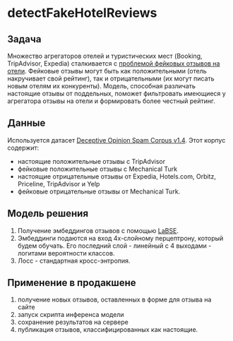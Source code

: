 # detectFakeHotelReviews

## Задача
Множество агрегаторов отелей и туристических мест (Booking, TripAdvisor, Expedia) сталкивается с [проблемой фейковых отзывов на отели](https://www.phocuswire.com/Booking-Expedia-Tripadvisor-form-coalition-to-fight-fake-reviews).
Фейковые отзывы могут быть как положительными (отель накручивает свой рейтинг), так и отрицательными (их могут писать новым отелям их конкуренты).
Модель, способная различать настоящие отзывы от поддельных, поможет фильтровать имеющиеся у агрегатора отзывы на отели и формировать более честный рейтинг.

## Данные
Используется датасет [Deceptive Opinion Spam Corpus v1.4](https://myleott.com/op-spam.html).
Этот корпус содержит:
 - настоящие положительные отзывы с TripAdvisor 
 - фейковые положительные отзывы с Mechanical Turk 
 - настоящие отрицательные отзывы от Expedia, Hotels.com, Orbitz, Priceline, TripAdvisor и Yelp 
 - фейковые отрицательные отзывы от Mechanical Turk.

## Модель решения
1) Получение эмбеддингов отзывов с помощью [LaBSE](https://huggingface.co/sentence-transformers/LaBSE).
2) Эмбеддинги подаются на вход 4х-слойному перцептрону, который будем обучать. Его последний слой  - линейный с 4 выходами - логитами вероятности классов.
4) Лосс - стандартная кросс-энтропия.

## Применение в продакшене
1) получение новых отзывов, оставленных в форме для отзыва на сайте
2) запуск скрипта инференса модели
3) сохранение результатов на сервере
4) публикация отзывов, классифицированных как настоящие.
